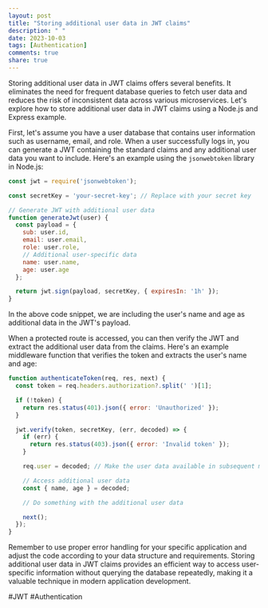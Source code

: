 ```yaml
---
layout: post
title: "Storing additional user data in JWT claims"
description: " "
date: 2023-10-03
tags: [Authentication]
comments: true
share: true
---
```


Storing additional user data in JWT claims offers several benefits. It eliminates the need for frequent database queries to fetch user data and reduces the risk of inconsistent data across various microservices. Let's explore how to store additional user data in JWT claims using a Node.js and Express example.

First, let's assume you have a user database that contains user information such as username, email, and role. When a user successfully logs in, you can generate a JWT containing the standard claims and any additional user data you want to include. Here's an example using the `jsonwebtoken` library in Node.js:

```javascript
const jwt = require('jsonwebtoken');

const secretKey = 'your-secret-key'; // Replace with your secret key

// Generate JWT with additional user data
function generateJwt(user) {
  const payload = {
    sub: user.id,
    email: user.email,
    role: user.role,
    // Additional user-specific data
    name: user.name,
    age: user.age
  };

  return jwt.sign(payload, secretKey, { expiresIn: '1h' });
}
```

In the above code snippet, we are including the user's name and age as additional data in the JWT's payload.

When a protected route is accessed, you can then verify the JWT and extract the additional user data from the claims. Here's an example middleware function that verifies the token and extracts the user's name and age:

```javascript
function authenticateToken(req, res, next) {
  const token = req.headers.authorization?.split(' ')[1];

  if (!token) {
    return res.status(401).json({ error: 'Unauthorized' });
  }

  jwt.verify(token, secretKey, (err, decoded) => {
    if (err) {
      return res.status(403).json({ error: 'Invalid token' });
    }

    req.user = decoded; // Make the user data available in subsequent middleware or routes

    // Access additional user data
    const { name, age } = decoded;

    // Do something with the additional user data

    next();
  });
}
```

Remember to use proper error handling for your specific application and adjust the code according to your data structure and requirements. Storing additional user data in JWT claims provides an efficient way to access user-specific information without querying the database repeatedly, making it a valuable technique in modern application development.

#JWT #Authentication
